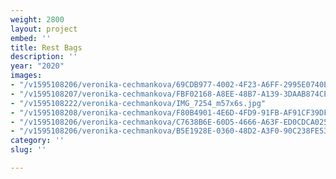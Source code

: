 ```yaml
---
weight: 2800
layout: project
embed: ''
title: Rest Bags
description: ''
year: "2020"
images:
- "/v1595108206/veronika-cechmankova/69CDB977-4002-4F23-A6FF-2995E0740E14_ecvonn.jpg"
- "/v1595108207/veronika-cechmankova/FBF02168-A8EE-48B7-A139-3DAAB874CE1F_g4fkuf.jpg"
- "/v1595108222/veronika-cechmankova/IMG_7254_m57x6s.jpg"
- "/v1595108208/veronika-cechmankova/F80B4901-4E6D-4FD9-91FB-AF91CF39DF61_n8temo.jpg"
- "/v1595108206/veronika-cechmankova/C7638B6E-60D5-4666-A63F-ED0CDCA02546_mfhfnw.jpg"
- "/v1595108206/veronika-cechmankova/B5E1928E-0360-48D2-A3F0-90C238FE53F9_olwszr.jpg"
category: ''
slug: ''

---
```

